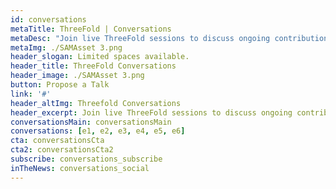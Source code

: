 ```yaml
---
id: conversations
metaTitle: ThreeFold | Conversations
metaDesc: "Join live ThreeFold sessions to discuss ongoing contributions to the People’s Internet horizon.\n Limited spaces available." 
metaImg: ./SAMAsset 3.png
header_slogan: Limited spaces available.
header_title: ThreeFold Conversations
header_image: ./SAMAsset 3.png
button: Propose a Talk
link: '#'
header_altImg: Threefold Conversations
header_excerpt: Join live ThreeFold sessions to discuss ongoing contributions to the People’s Internet horizon. 
conversationsMain: conversationsMain
conversations: [e1, e2, e3, e4, e5, e6]
cta: conversationsCta
cta2: conversationsCta2
subscribe: conversations_subscribe
inTheNews: conversations_social
---
```

